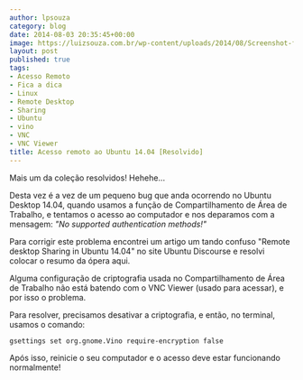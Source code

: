 ```yaml
---
author: lpsouza
category: blog
date: 2014-08-03 20:35:45+00:00
image: https://luizsouza.com.br/wp-content/uploads/2014/08/Screenshot-from-2014-05-26-103053.png
layout: post
published: true
tags:
- Acesso Remoto
- Fica a dica
- Linux
- Remote Desktop
- Sharing
- Ubuntu
- vino
- VNC
- VNC Viewer
title: Acesso remoto ao Ubuntu 14.04 [Resolvido]
---
```


Mais um da coleção resolvidos! Hehehe...

Desta vez é a vez de um pequeno bug que anda ocorrendo no Ubuntu Desktop 14.04, quando usamos a função de Compartilhamento de Área de Trabalho, e tentamos o acesso ao computador e nos deparamos com a mensagem: _"No supported authentication methods!"_

Para corrigir este problema encontrei um artigo um tando confuso "Remote desktop Sharing in Ubuntu 14.04" no site Ubuntu Discourse e resolvi colocar o resumo da ópera aqui.

Alguma configuração de criptografia usada no Compartilhamento de Área de Trabalho não está batendo com o VNC Viewer (usado para acessar), e por isso o problema.

Para resolver, precisamos desativar a criptografia, e então, no terminal, usamos o comando:

`gsettings set org.gnome.Vino require-encryption false`

Após isso, reinicie o seu computador e o acesso deve estar funcionando normalmente!